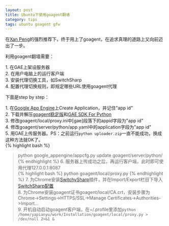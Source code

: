 ```yaml
---
layout: post
title: Ubuntu下使用goagent翻墙
category: tips
tags: ubuntu goagent gfw
---
```


在[Xan Peng](http://xanpeng.github.com)的强烈推荐下，终于用上了goagent，在追求真理的道路上又向前迈出了一步。

利用goagent翻墙需要：

1\. 在GAE上架设服务器  
2\. 在用户电脑上的运行客户端  
3\. 安装代理切换工具，如SwitchSharp  
4\. 配置代理切换规则，即规定哪些URL使用goagent代理

下面是step by step：

1\. 在[Google App Engine](https://appengine.google.com/)上Create Application，并记住"app id"  
2\. 下载并解压[goagent稳定版](http://code.google.com/p/goagent/)和[GAE SDK For Python](https://developers.google.com/appengine/downloads)  
3\. 修改goagent/local/proxy.ini中\[gae\]段落下的appid字段为"app id"  
4\. 修改goagent/server/python/app.yaml中的application字段为"app id"  
5\. 用GAE上传服务器。PS：之前运行`python uploader.zip`一直不能成功，换成这种方法就OK了。  
{% highlight bash %}
> python google_appengine/appcfg.py update goagent/server/python/
{% endhighlight %}
6\. 服务器上传成功之后，再运行客户端，此时即可使用代理127.0.0.1:8087  
{% highlight bash %}
> python goagent/local/proxy.py
{% endhighlight %}
7\. 为Chrome安装[SwitchySharp](https://chrome.google.com/webstore/detail/dpplabbmogkhghncfbfdeeokoefdjegm?utm_source=chrome-ntp-icon)插件，并在Import/Export栏目下导入[SwitchSharp配置](http://goagent.googlecode.com/files/SwitchyOptions.bak)  
8\. 为Chrome安装goagent证书goagent/local/CA.crt，安装步骤为Chrome->Settings->HTTPS/SSL->Manage Certificates->Authorities->Import...  
9\. 开机自动启动goagent客户端，在~/.profile里添加`python /home/yapianyu/work/Installation/goagent/local/proxy.py > /dev/null 2>&1 &`  
